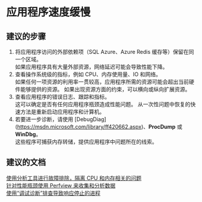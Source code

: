 <properties 
    pageTitle="My application is slow"
    description="应用程序速度缓慢"
    service="microsoft.classiccompute"
    resource="domainnames"
    authors="jluk"
    displayOrder="3"
    selfHelpType="resource"
    supportTopicIds=""
    resourceTags=""  
    productPesIds=""
    cloudEnvironments="public"
/>


# 应用程序速度缓慢

## **建议的步骤**
1.  将应用程序访问的外部依赖项（SQL Azure、Azure Redis 缓存等）保留在同一个区域。 <br>
如果应用程序具有大量外部资源，网络延迟可能会导致性能下降。
2.  查看操作系统级的指标，例如 CPU、内存使用量、IO 和网络。 <br>
如果任何一项资源的利用率一贯较高，应用程序所需的资源可能会超出当前硬件能够提供的资源。 如果出现资源方面的约束，可以横向或纵向扩展资源。 
3.  查看应用程序的错误日志、跟踪和指标。 <br>
这可以确定是否有任何应用程序瓶颈造成性能问题。 从一次性问题中恢复的快速方法是重新启动应用程序和计算机。
4.  若要进一步诊断，请使用 [DebugDiag] (https://msdn.microsoft.com/library/ff420662.aspx)、**ProcDump** 或 **WinDbg**。 <br> 这些程序可捕获内存转储，提供应用程序中问题所在的线索。

## **建议的文档**
[使用分析工具进行故障排除，隔离 CPU 和内存相关的问题](https://channel9.msdn.com/Series/PerfView-Tutorial)<br>
[针对性能瓶颈使用 Perfview 来收集和分析数据](http://www.microsoft.com/download/details.aspx?id=28567)<br>
[使用“调试诊断”排查导致响应停止的进程](https://support.microsoft.com/kb/919792)


<!--HONumber=Oct16_HO1-->



